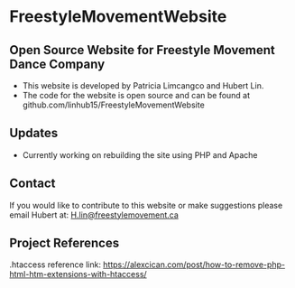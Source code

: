 # FreestyleMovementWebsite
## Open Source Website for Freestyle Movement Dance Company
* This website is developed by Patricia Limcangco and Hubert Lin.
* The code for the website is open source and can be found at github.com/linhub15/FreestyleMovementWebsite

## Updates
* Currently working on rebuilding the site using PHP and Apache

## Contact
If you would like to contribute to this website or make suggestions please email Hubert at:
H.lin@freestylemovement.ca

## Project References

.htaccess reference link: https://alexcican.com/post/how-to-remove-php-html-htm-extensions-with-htaccess/
